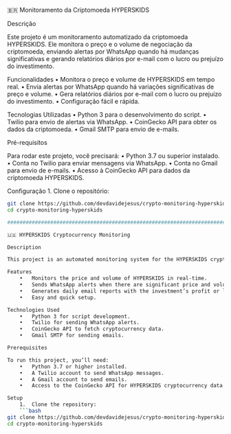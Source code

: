 🇧🇷 Monitoramento da Criptomoeda HYPERSKIDS

Descrição

Este projeto é um monitoramento automatizado da criptomoeda HYPERSKIDS. Ele monitora o preço e o volume de negociação da criptomoeda, enviando alertas por WhatsApp quando há mudanças significativas e gerando relatórios diários por e-mail com o lucro ou prejuízo do investimento.

Funcionalidades
	•	Monitora o preço e volume de HYPERSKIDS em tempo real.
	•	Envia alertas por WhatsApp quando há variações significativas de preço e volume.
	•	Gera relatórios diários por e-mail com o lucro ou prejuízo do investimento.
	•	Configuração fácil e rápida.

Tecnologias Utilizadas
	•	Python 3 para o desenvolvimento do script.
	•	Twilio para envio de alertas via WhatsApp.
	•	CoinGecko API para obter os dados da criptomoeda.
	•	Gmail SMTP para envio de e-mails.

Pré-requisitos

Para rodar este projeto, você precisará:
	•	Python 3.7 ou superior instalado.
	•	Conta no Twilio para enviar mensagens via WhatsApp.
	•	Conta no Gmail para envio de e-mails.
	•	Acesso à CoinGecko API para dados da criptomoeda HYPERSKIDS.

Configuração
	1. Clone o repositório:

```bash
git clone https://github.com/devdavidejesus/crypto-monitoring-hyperskids.git
cd crypto-monitoring-hyperskids

########################################################################################################################################################################

🇺🇸 HYPERSKIDS Cryptocurrency Monitoring

Description

This project is an automated monitoring system for the HYPERSKIDS cryptocurrency. It tracks the price and trading volume of the cryptocurrency, sending WhatsApp alerts when there are significant changes and generating daily email reports with the investment’s profit or loss.

Features
	•	Monitors the price and volume of HYPERSKIDS in real-time.
	•	Sends WhatsApp alerts when there are significant price and volume changes.
	•	Generates daily email reports with the investment’s profit or loss.
	•	Easy and quick setup.

Technologies Used
	•	Python 3 for script development.
	•	Twilio for sending WhatsApp alerts.
	•	CoinGecko API to fetch cryptocurrency data.
	•	Gmail SMTP for sending emails.

Prerequisites

To run this project, you’ll need:
	•	Python 3.7 or higher installed.
	•	A Twilio account to send WhatsApp messages.
	•	A Gmail account to send emails.
	•	Access to the CoinGecko API for HYPERSKIDS cryptocurrency data.

Setup
	1.	Clone the repository:
    ```bash
git clone https://github.com/devdavidejesus/crypto-monitoring-hyperskids.git
cd crypto-monitoring-hyperskids